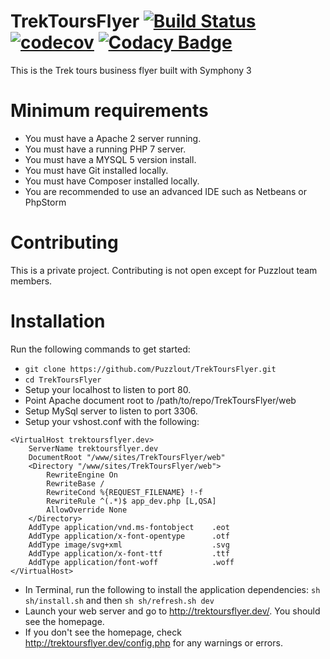 # TrekToursFlyer [![Build Status](https://travis-ci.org/Puzzlout/TrekToursFlyer.svg?branch=master)](https://travis-ci.org/Puzzlout/TrekToursFlyer) [![codecov](https://codecov.io/gh/Puzzlout/TrekToursFlyer/branch/master/graph/badge.svg)](https://codecov.io/gh/Puzzlout/TrekToursFlyer) [![Codacy Badge](https://api.codacy.com/project/badge/Grade/2decfe7a882545048474071f3be171be)](https://www.codacy.com/app/Puzzlout/TrekToursFlyer?utm_source=github.com&amp;utm_medium=referral&amp;utm_content=Puzzlout/TrekToursFlyer&amp;utm_campaign=Badge_Grade)

This is the Trek tours business flyer built with Symphony 3

# Minimum requirements

- You must have a Apache 2 server running.
- You must have a running PHP 7 server.
- You must have a MYSQL 5 version install.
- You must have Git installed locally.
- You must have Composer installed locally.
- You are recommended to use an advanced IDE such as Netbeans or PhpStorm

# Contributing

This is a private project. Contributing is not open except for Puzzlout team members.

# Installation

Run the following commands to get started:
- `git clone https://github.com/Puzzlout/TrekToursFlyer.git`
- `cd TrekToursFlyer`
- Setup your localhost to listen to port 80.
- Point Apache document root to /path/to/repo/TrekToursFlyer/web
- Setup MySql server to listen to port 3306.
- Setup your vshost.conf with the following:
```
<VirtualHost trektoursflyer.dev>
    ServerName trektoursflyer.dev
    DocumentRoot "/www/sites/TrekToursFlyer/web"
    <Directory "/www/sites/TrekToursFlyer/web">
        RewriteEngine On
        RewriteBase /
        RewriteCond %{REQUEST_FILENAME} !-f
        RewriteRule ^(.*)$ app_dev.php [L,QSA]
        AllowOverride None
    </Directory>
    AddType application/vnd.ms-fontobject    .eot
    AddType application/x-font-opentype      .otf
    AddType image/svg+xml                    .svg
    AddType application/x-font-ttf           .ttf
    AddType application/font-woff            .woff
</VirtualHost>
```

- In Terminal, run the following to install the application dependencies: `sh sh/install.sh` and then `sh sh/refresh.sh dev`
- Launch your web server and go to http://trektoursflyer.dev/. You should see the homepage.
- If you don't see the homepage, check http://trektoursflyer.dev/config.php for any warnings or errors.
